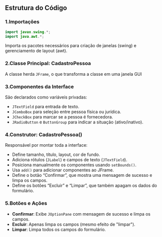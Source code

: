 ## Estrutura do Código

### 1.Importações
```java
import javax.swing.*;
import java.awt.*;
```
Importa os pacotes necessários para criação de janelas (swing) e gerenciamento de layout (awt).

### 2.Classe Principal: CadastroPessoa
A classe herda `JFrame`, o que transforma a classe em uma janela GUI

### 3.Componentes da Interface
São declarados como variáveis privadas:
- `JTextField` para entrada de texto.
- `JComboBox` para seleção entre pessoa física ou jurídica.
- `JCheckBox` para marcar se a pessoa é fornecedora.
- `JRadioButton` e `ButtonGroup` para indicar a situação (ativo/inativo).

### 4.Construtor: CadastroPessoa()
Responsável por montar toda a interface:
- Define tamanho, título, layout, cor de fundo.
- Adiciona rótulos (`JLabel`) e campos de texto (`JTextField`).
- Posiciona manualmente os componentes usando `setBounds()`.
- Usa `add()` para adicionar componentes ao JFrame.
- Define o botão “Confirmar”, que mostra uma mensagem de sucesso e limpa os campos.
- Define os botões “Excluir” e “Limpar”, que também apagam os dados do formulário.

### 5.Botões e Ações
- **Confirmar**: Exibe `JOptionPane` com mensagem de sucesso e limpa os campos.
- **Excluir**: Apenas limpa os campos (mesmo efeito de "limpar").
- **Limpar**: Limpa todos os campos do formulário.

